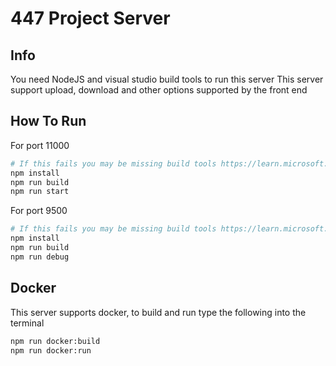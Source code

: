 # 447 Project Server

## Info

You need NodeJS and visual studio build tools to run this server
This server support upload, download and other options supported by the front end

## How To Run

For port 11000

```bash
# If this fails you may be missing build tools https://learn.microsoft.com/en-us/cpp/build/vscpp-step-0-installation?view=msvc-170
npm install 
npm run build
npm run start
```

For port 9500
```bash
# If this fails you may be missing build tools https://learn.microsoft.com/en-us/cpp/build/vscpp-step-0-installation?view=msvc-170
npm install
npm run build
npm run debug
```

## Docker 
This server supports docker, to build and run type the following into the terminal 
```bash
npm run docker:build
npm run docker:run
```